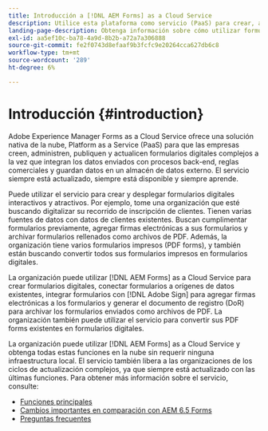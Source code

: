 ```yaml
---
title: Introducción a [!DNL AEM Forms] as a Cloud Service
description: Utilice esta plataforma como servicio (PaaS) para crear, administrar y publicar formularios digitales de clase empresarial y procesos empresariales, así como para conectar formularios a orígenes de datos actuales.
landing-page-description: Obtenga información sobre cómo utilizar formularios en AEM as a Cloud Service.
exl-id: aa5ef10c-ba78-4a9d-8b2b-a72a7a306888
source-git-commit: fe2f0743d8efaaf9b3fcfc9e20264cca627db6c8
workflow-type: tm+mt
source-wordcount: '289'
ht-degree: 6%

---
```


# Introducción {#introduction}

Adobe Experience Manager Forms as a Cloud Service ofrece una solución nativa de la nube, Platform as a Service (PaaS) para que las empresas creen, administren, publiquen y actualicen formularios digitales complejos a la vez que integran los datos enviados con procesos back-end, reglas comerciales y guardan datos en un almacén de datos externo. El servicio siempre está actualizado, siempre está disponible y siempre aprende.

Puede utilizar el servicio para crear y desplegar formularios digitales interactivos y atractivos. Por ejemplo, tome una organización que esté buscando digitalizar su recorrido de inscripción de clientes. Tienen varias fuentes de datos con datos de clientes existentes. Buscan cumplimentar formularios previamente, agregar firmas electrónicas a sus formularios y archivar formularios rellenados como archivos de PDF. Además, la organización tiene varios formularios impresos (PDF forms), y también están buscando convertir todos sus formularios impresos en formularios digitales.

La organización puede utilizar [!DNL AEM Forms] as a Cloud Service para crear formularios digitales, conectar formularios a orígenes de datos existentes, integrar formularios con [!DNL Adobe Sign] para agregar firmas electrónicas a los formularios y generar el documento de registro (DoR) para archivar los formularios enviados como archivos de PDF. La organización también puede utilizar el servicio para convertir sus PDF forms existentes en formularios digitales.

La organización puede utilizar [!DNL AEM Forms] as a Cloud Service y obtenga todas estas funciones en la nube sin requerir ninguna infraestructura local. El servicio también libera a las organizaciones de los ciclos de actualización complejos, ya que siempre está actualizado con las últimas funciones. Para obtener más información sobre el servicio, consulte:

* [Funciones principales](key-features.md)
* [Cambios importantes en comparación con AEM 6.5 Forms](notable-changes.md)
* [Preguntas frecuentes](faq.md)
